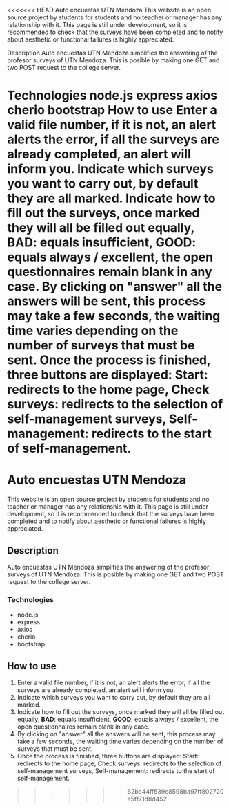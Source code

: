 <<<<<<< HEAD
Auto encuestas UTN Mendoza
This website is an open source project by students for students and no teacher or manager has any relationship with it. This page is still under development, so it is recommended to check that the surveys have been completed and to notify about aesthetic or functional failures is highly appreciated.

Description
Auto encuestas UTN Mendoza simplifies the answering of the profesor surveys of UTN Mendoza. This is posible by making one GET and two POST request to the college server.

Technologies
node.js
express
axios
cherio
bootstrap
How to use
Enter a valid file number, if it is not, an alert alerts the error, if all the surveys are already completed, an alert will inform you.
Indicate which surveys you want to carry out, by default they are all marked.
Indicate how to fill out the surveys, once marked they will all be filled out equally, BAD: equals insufficient, GOOD: equals always / excellent, the open questionnaires remain blank in any case.
By clicking on "answer" all the answers will be sent, this process may take a few seconds, the waiting time varies depending on the number of surveys that must be sent.
Once the process is finished, three buttons are displayed: Start: redirects to the home page, Check surveys: redirects to the selection of self-management surveys, Self-management: redirects to the start of self-management.
=======
# Auto encuestas UTN Mendoza

This website is an open source project by students for students and no teacher or manager has any relationship with it.
This page is still under development, so it is recommended to check that the surveys have been completed and to notify about aesthetic or functional failures is highly appreciated.

## Description 
Auto encuestas UTN Mendoza simplifies the answering of the profesor surveys of UTN Mendoza.
This is posible by making one GET and two POST request to the college server. 
### Technologies
 - node.js
 - express
 - axios
 - cherio
 - bootstrap

## How to use
 1. Enter a valid file number, if it is not, an alert alerts the error, if all the surveys are already completed, an alert will inform you.
 2. Indicate which surveys you want to carry out, by default they are all marked.
 3. Indicate how to fill out the surveys, once marked they will all be filled out equally, **BAD**: equals insufficient, **GOOD**: equals always / excellent, the open questionnaires remain blank in any case.
 4. By clicking on "answer" all the answers will be sent, this process may take a few seconds, the waiting time varies depending on the number of surveys that must be sent.
 5. Once the process is finished, three buttons are displayed: Start: redirects to the home page, Check surveys: redirects to the selection of self-management surveys, Self-management: redirects to the start of self-management.
>>>>>>> 62bc44ff539e8598ba97ff802720e5ff71d8d452
